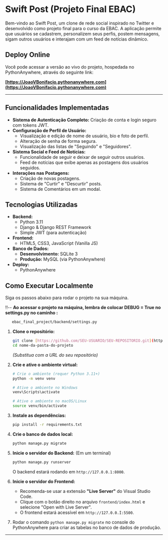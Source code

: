 # Swift Post (Projeto Final EBAC)

Bem-vindo ao Swift Post, um clone de rede social inspirado no Twitter e desenvolvido como projeto final para o curso da EBAC. A aplicação permite que usuários se cadastrem, personalizem seus perfis, postem mensagens, sigam outros usuários e interajam com um feed de notícias dinâmico.

## Deploy Online

Você pode acessar a versão ao vivo do projeto, hospedada no PythonAnywhere, através do seguinte link:

**[https://JoaoVBonifacio.pythonanywhere.com](https://JoaoVBonifacio.pythonanywhere.com)**

---

## Funcionalidades Implementadas

* **Sistema de Autenticação Completo:** Criação de conta e login seguro com tokens JWT.
* **Configuração de Perfil de Usuário:**
    * Visualização e edição de nome de usuário, bio e foto de perfil.
    * Alteração de senha de forma segura.
    * Visualização das listas de "Seguindo" e "Seguidores".
* **Sistema Social e Feed de Notícias:**
    * Funcionalidade de seguir e deixar de seguir outros usuários.
    * Feed de notícias que exibe apenas as postagens dos usuários seguidos.
* **Interações nas Postagens:**
    * Criação de novas postagens.
    * Sistema de "Curtir" e "Descurtir" posts.
    * Sistema de Comentários em um modal.

## Tecnologias Utilizadas

* **Backend:**
    * Python 3.11
    * Django & Django REST Framework
    * Simple JWT (para autenticação)
* **Frontend:**
    * HTML5, CSS3, JavaScript (Vanilla JS)
* **Banco de Dados:**
    * **Desenvolvimento:** SQLite 3
    * **Produção:** MySQL (via PythonAnywhere)
* **Deploy:**
    * PythonAnywhere

## Como Executar Localmente

Siga os passos abaixo para rodar o projeto na sua máquina.

‼️-- **Ao acessar o projeto na máquina, lembra de colocar DEBUG = True no settings.py no caminho :**
 ```bash
    ebac_final_project/backend/settings.py
 ```

1.  **Clone o repositório:**
    ```bash
    git clone [https://github.com/SEU-USUARIO/SEU-REPOSITORIO.git](https://github.com/SEU-USUARIO/SEU-REPOSITORIO.git)
    cd nome-da-pasta-do-projeto
    ```
    *(Substitua com a URL do seu repositório)*

2.  **Crie e ative o ambiente virtual:**
    ```bash
    # Crie o ambiente (requer Python 3.11+)
    python -m venv venv

    # Ative o ambiente no Windows
    venv\Scripts\activate

    # Ative o ambiente no macOS/Linux
    source venv/bin/activate
    ```

3.  **Instale as dependências:**
    ```bash
    pip install -r requirements.txt
    ```

4.  **Crie o banco de dados local:**
    ```bash
    python manage.py migrate
    ```

5.  **Inicie o servidor do Backend:**
    (Em um terminal)
    ```bash
    python manage.py runserver
    ```
    O backend estará rodando em `http://127.0.0.1:8000`.

6.  **Inicie o servidor do Frontend:**
    * Recomenda-se usar a extensão **"Live Server"** do Visual Studio Code.
    * Clique com o botão direito no arquivo `frontend/index.html` e selecione "Open with Live Server".
    * O frontend estará acessível em `http://127.0.0.İ:5500`.
6.  Rodar o comando `python manage.py migrate` no console do PythonAnywhere para criar as tabelas no banco de dados de produção.

---
